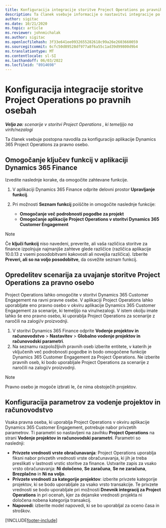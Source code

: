 ```yaml
---
title: Konfiguracija integracije storitve Project Operations po pravnih osebah
description: Ta članek vsebuje informacije o nastavitvi integracije po pravnih osebah v aplikaciji Project Operations.
author: sigitac
ms.date: 10/21/2020
ms.topic: article
ms.reviewer: johnmichalak
ms.author: sigitac
ms.openlocfilehash: 3f33e641ee0932655282618c99a26e2603660059
ms.sourcegitcommit: 6cfc50d89528df977a8f6a55c1ad39d99800d9b4
ms.translationtype: MT
ms.contentlocale: sl-SI
ms.lasthandoff: 06/03/2022
ms.locfileid: "8914698"
---
```

# <a name="configure-project-operations-integration-per-legal-entity"></a>Konfiguracija integracije storitve Project Operations po pravnih osebah 

_**Velja za:** scenarije v storitvi Project Operations , ki temeljijo na virih/nezalogi_

Ta članek vsebuje postopna navodila za konfiguracijo aplikacije Dynamics 365 Project Operations za pravno osebo.

## <a name="enable-feature-keys-in-dynamics-365-finance"></a>Omogočanje ključev funkcij v aplikaciji Dynamics 365 Finance

Izvedite naslednje korake, da omogočite zahtevane funkcije.

1. V aplikaciji Dynamics 365 Finance odprite delovni prostor **Upravljanje funkcij**.
2. Pri možnosti **Seznam funkcij** poiščite in omogočite naslednje funkcije:
  
    - **Omogočanje več podrobnosti pogodbe za projekt**
    - **Omogočanje aplikacije Project Operations v storitvi Dynamics 365 Customer Engagement**

> [!NOTE]
> Če **ključi funkcij** niso navedeni, preverite, ali vaša različica storitve za finance izpolnjuje najmanjše zahteve glede različice (različica aplikacije 10.0.13 z vsemi posodobitvami kakovosti ali novejša različica). Izberite **Preveri, ali so na voljo posodobitve**, da osvežite seznam funkcij.

## <a name="define-the-project-operations-deployment-scenario-for-a-legal-entity"></a>Opredelitev scenarija za uvajanje storitve Project Operations za pravno osebo

Project Operations lahko omogočite v storitvi Dynamics 365 Customer Engagement na ravni pravne osebe. V aplikaciji Project Operations lahko uporabljate eno pravno osebo v okviru aplikacije Dynamics 365 Customer Engagement za scenarije, ki temeljijo na viru/nezalogi. V istem okolju imate lahko še eno pravno osebo, ki uporablja Project Operations za scenarije z naročili na zalogi/v proizvodnji.

1. V storitvi Dynamics 365 Finance odprite **Vodenje projektov in računovodstvo** > **Nastavitev** > **Globalno vodenje projektov in računovodski parametri**.
2. Na seznamu razpoložljivih pravnih oseb izberite entitete, v katerih je vključenih več podrobnosti pogodbe in bodo omogočene funkcije Dynamics 365 Customer Engagement za Project Operations. Ne izberite pravnih oseb, ki bodo uporabljale Project Operations za scenarije z naročili na zalogi/v proizvodnji.

> [!NOTE]
> Pravno osebo je mogoče izbrati le, če nima obstoječih projektov.

## <a name="configure-project-management-and-accounting-parameters"></a>Konfiguracija parametrov za vodenje projektov in računovodstvo

Vsaka pravna oseba, ki uporablja Project Operations v okviru aplikacije Dynamics 365 Customer Engagement, potrebuje nabor privzetih parametrov. Ti parametri so nastavljeni na zavihku **Project Operations** na strani **Vodenje projektov in računovodski parametri**. Parametri so naslednji:

  - **Privzete vrednosti vrste obračunavanja**: Project Operations uporablja fiksni nabor privzetih vrednosti vrste obračunavanja, ki jih je treba preslikati v lastnosti vrstic storitve za finance. Ustvarite zapis za vsako vrsto obračunavanja: **Ni določeno**, **Se zaračuna**, **Se ne zaračuna**, **Brezplačno** in **Ni na voljo**.
  - **Privzete vrednosti za kategorije projektov**: izberite privzete kategorije projektov, ki se bodo uporabljale za vsako vrsto transakcije. Te privzete vrednosti se bodo uporabljale pri možnosti **Dnevnik integracij za Project Operations** in pri ocenah, kjer za dejanske vrednosti projekta ni določena nobena kategorija transakcij.
  - **Napovedi**: izberite model napovedi, ki se bo uporabljal za oceno časa in stroškov.


[!INCLUDE[footer-include](../includes/footer-banner.md)]